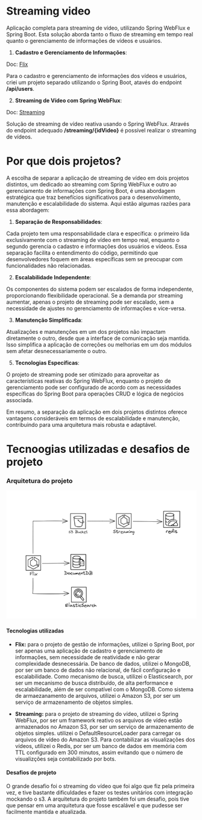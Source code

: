 # Streaming video

Aplicação completa para streaming de vídeo, utilizando Spring WebFlux e Spring Boot. Esta solução aborda tanto o fluxo de streaming em tempo real quanto o gerenciamento de informações de vídeos e usuários.
1. **Cadastro e Gerenciamento de Informações**:

Doc: [Flix](https://github.com/luizpaulino/flix/blob/main/README.md)

Para o cadastro e gerenciamento de informações dos vídeos e usuários, criei um projeto separado utilizando o Spring Boot, atavés do endpoint **/api/users**.

2. **Streaming de Vídeo com Spring WebFlux**:

Doc: [Streaming](https://github.com/luizpaulino/streaming/blob/main/README.md)

Solução de streaming de vídeo reativa usando o Spring WebFlux.
Através do endpoint adequado **/streaming/{idVideo}** é possível realizar o streaming de vídeos.


# Por que dois projetos?

A escolha de separar a aplicação de streaming de vídeo em dois projetos distintos, um dedicado ao streaming com Spring WebFlux e outro ao gerenciamento de informações com Spring Boot, é uma abordagem estratégica que traz benefícios significativos para o desenvolvimento, manutenção e escalabilidade do sistema. Aqui estão algumas razões para essa abordagem:

1. **Separação de Responsabilidades**:

Cada projeto tem uma responsabilidade clara e específica: o primeiro lida exclusivamente com o streaming de vídeo em tempo real, enquanto o segundo gerencia o cadastro e informações dos usuários e vídeos.
Essa separação facilita o entendimento do código, permitindo que desenvolvedores foquem em áreas específicas sem se preocupar com funcionalidades não relacionadas.

2. **Escalabilidade Independente**:

Os componentes do sistema podem ser escalados de forma independente, proporcionando flexibilidade operacional. Se a demanda por streaming aumentar, apenas o projeto de streaming pode ser escalado, sem a necessidade de ajustes no gerenciamento de informações e vice-versa.

3. **Manutenção Simplificada**:

Atualizações e manutenções em um dos projetos não impactam diretamente o outro, desde que a interface de comunicação seja mantida. Isso simplifica a aplicação de correções ou melhorias em um dos módulos sem afetar desnecessariamente o outro.

5. **Tecnologias Específicas**:

O projeto de streaming pode ser otimizado para aproveitar as características reativas do Spring WebFlux, enquanto o projeto de gerenciamento pode ser configurado de acordo com as necessidades específicas do Spring Boot para operações CRUD e lógica de negócios associada.

Em resumo, a separação da aplicação em dois projetos distintos oferece vantagens consideráveis em termos de escalabilidade e manutenção, contribuindo para uma arquitetura mais robusta e adaptável.

# Tecnoogias utilizadas e desafios de projeto

### Arquitetura do projeto
![Arquitetura](./arquitetura.png)

#### Tecnologias utilizadas

- **Flix:** para o projeto de gestão de informações, utilizei o Spring Boot, por ser apenas uma aplicação de cadastro e gerenciamento de informações, sem necessidade de reatividade e não gerar complexidade desnecessária. De banco de dados, utilizei o MongoDB, por ser um banco de dados não relacional, de fácil configuração e escalabilidade. 
Como mecanismo de busca, utilizei o Elasticsearch, por ser um mecanismo de busca distribuído, de alta performance e escalabilidade, além de ser compatível com o MongoDB. Como sistema de armaezanamento de arquivos, utilizei o Amazon S3, por ser um serviço de armazenamento de objetos simples.


- **Streaming:** para o projeto de streaming do vídeo, utilizei o Spring WebFlux, por ser um framework reativo os arquivos de vídeo estão armazenados no Amazon S3, por ser um serviço de armazenamento de objetos simples. utilizei o DefaultResourceLoader para carregar os arquivos de vídeo do Amazon S3. 
Para contabilizar as visualizações dos vídeos, utilizei o Redis, por ser um banco de dados em memória com TTL configurado em 300 minutos, assim evitando que o número de visualizções seja contabilizado por bots.

#### Desafios de projeto

O grande desafio foi o streaming do vídeo que foi algo que fiz pela primeira vez, e tive bastante dificuldades e fazer os testes unitários com integração mockando o s3.
A arquitetura do projeto também foi um desafio, pois tive que pensar em uma arquitetura que fosse escalável e que pudesse ser facilmente mantida e atualizada.